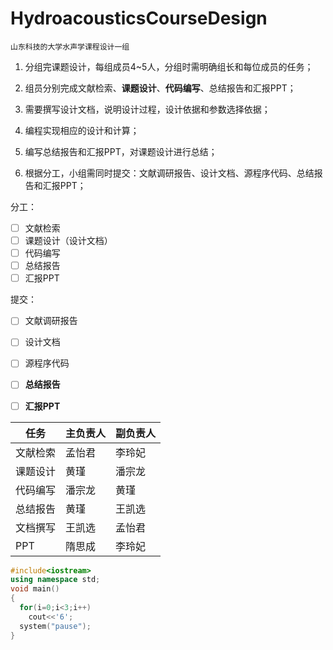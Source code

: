 # HydroacousticsCourseDesign
`山东科技的大学水声学课程设计一组`

1. 分组完课题设计，每组成员4~5人，分组时需明确组长和每位成员的任务；

2. 组员分别完成文献检索、**课题设计**、**代码编写**、总结报告和汇报PPT；

3. 需要撰写设计文档，说明设计过程，设计依据和参数选择依据；

4. 编程实现相应的设计和计算；

5. 编写总结报告和汇报PPT，对课题设计进行总结；

6. 根据分工，小组需同时提交：文献调研报告、设计文档、源程序代码、总结报告和汇报PPT；

   


分工：
- [ ] 文献检索
- [ ] 课题设计（设计文档）
- [ ] 代码编写
- [ ] 总结报告
- [ ] 汇报PPT

提交：
- [ ] 文献调研报告

- [ ] 设计文档

- [ ] 源程序代码

- [ ] **总结报告**

- [ ] **汇报PPT**




| 任务     | 主负责人 | 副负责人 |
| -------- | -------- | -------- |
| 文献检索 | 孟怡君   | 李玲妃   |
| 课题设计 | 黄瑾     | 潘宗龙   |
| 代码编写 | 潘宗龙   | 黄瑾     |
| 总结报告 | 黄瑾     | 王凯选   |
| 文档撰写 | 王凯选   | 孟怡君   |
| PPT      | 隋思成   | 李玲妃   |






```cpp
#include<iostream>
using namespace std;
void main()
{
  for(i=0;i<3;i++)
    cout<<'6';
  system("pause");
}

```
